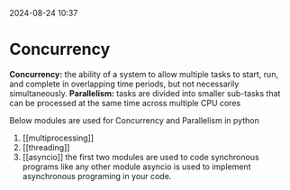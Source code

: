 2024-08-24 10:37
# Concurrency

**Concurrency:** 
the ability of a system to allow multiple tasks to start, run, and complete in overlapping time periods, but not necessarily simultaneously.
**Parallelism:**
tasks are divided into smaller sub-tasks that can be processed at the same time across multiple CPU cores

Below modules are used for Concurrency and Parallelism in python
1. [[multiprocessing]]
3. [[threading]]
4. [[asyncio]]
the first two modules are used to code synchronous programs like any other module
asyncio is used to implement asynchronous programing in your code.

